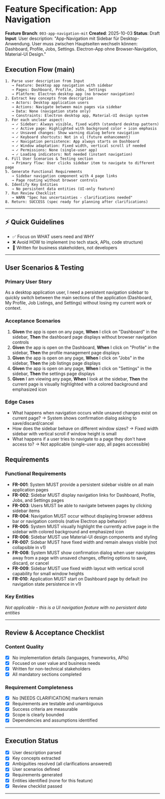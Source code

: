 # Feature Specification: App Navigation

**Feature Branch**: `003-app-navigation-mit`
**Created**: 2025-10-03
**Status**: Draft
**Input**: User description: "App-Navigation mit Sidebar für Desktop-Anwendung. User muss zwischen Hauptseiten wechseln können: Dashboard, Profile, Jobs, Settings. Electron-App ohne Browser-Navigation, Material-UI Design."

## Execution Flow (main)
```
1. Parse user description from Input
   → Feature: Desktop app navigation with sidebar
   → Pages: Dashboard, Profile, Jobs, Settings
   → Platform: Electron desktop app (no browser navigation)
2. Extract key concepts from description
   → Actors: Desktop application users
   → Actions: Navigate between main pages via sidebar
   → Data: None (navigation state only)
   → Constraints: Electron desktop app, Material-UI design system
3. For each unclear aspect:
   → ✓ Sidebar: Always visible, fixed width (standard desktop pattern)
   → ✓ Active page: Highlighted with background color + icon emphasis
   → ✓ Unsaved changes: Show warning dialog before navigation
   → ✓ Keyboard shortcuts: Not in v1 (future enhancement)
   → ✓ Navigation persistence: App always starts on Dashboard
   → ✓ Window adaptation: Fixed width, vertical scroll if needed
   → ✓ Permissions: None (single-user app)
   → ✓ Loading indicators: Not needed (instant navigation)
4. Fill User Scenarios & Testing section
   → Primary flow: User clicks sidebar item to navigate to different page
5. Generate Functional Requirements
   → Sidebar navigation component with 4 page links
   → Page routing without browser controls
6. Identify Key Entities
   → No persistent data entities (UI-only feature)
7. Run Review Checklist
   → WARN "Spec has uncertainties - clarifications needed"
8. Return: SUCCESS (spec ready for planning after clarifications)
```

---

## ⚡ Quick Guidelines
- ✅ Focus on WHAT users need and WHY
- ❌ Avoid HOW to implement (no tech stack, APIs, code structure)
- 👥 Written for business stakeholders, not developers

---

## User Scenarios & Testing

### Primary User Story
As a desktop application user, I need a persistent navigation sidebar to quickly switch between the main sections of the application (Dashboard, My Profile, Job Listings, and Settings) without losing my current work or context.

### Acceptance Scenarios
1. **Given** the app is open on any page, **When** I click on "Dashboard" in the sidebar, **Then** the dashboard page displays without browser navigation controls
2. **Given** the app is open on the Dashboard, **When** I click on "Profile" in the sidebar, **Then** the profile management page displays
3. **Given** the app is open on any page, **When** I click on "Jobs" in the sidebar, **Then** the job listings page displays
4. **Given** the app is open on any page, **When** I click on "Settings" in the sidebar, **Then** the settings page displays
5. **Given** I am viewing any page, **When** I look at the sidebar, **Then** the current page is visually highlighted with a colored background and emphasized icon

### Edge Cases

- What happens when navigation occurs while unsaved changes exist on current page? → System shows confirmation dialog asking to save/discard/cancel
- How does the sidebar behave on different window sizes? → Fixed width sidebar with vertical scroll if window height is small
- What happens if a user tries to navigate to a page they don't have access to? → Not applicable (single-user app, all pages accessible)

## Requirements

### Functional Requirements
- **FR-001**: System MUST provide a persistent sidebar visible on all main application pages
- **FR-002**: Sidebar MUST display navigation links for Dashboard, Profile, Jobs, and Settings pages
- **FR-003**: Users MUST be able to navigate between pages by clicking sidebar items
- **FR-004**: Navigation MUST occur without displaying browser address bar or navigation controls (native Electron app behavior)
- **FR-005**: System MUST visually highlight the currently active page in the sidebar with colored background and emphasized icon
- **FR-006**: Sidebar MUST use Material-UI design components and styling
- **FR-007**: Sidebar MUST have fixed width and remain always visible (not collapsible in v1)
- **FR-008**: System MUST show confirmation dialog when user navigates away from a page with unsaved changes, offering options to save, discard, or cancel
- **FR-009**: Sidebar MUST use fixed width layout with vertical scroll capability for small window heights
- **FR-010**: Application MUST start on Dashboard page by default (no navigation state persistence in v1)

### Key Entities
*Not applicable - this is a UI navigation feature with no persistent data entities*

---

## Review & Acceptance Checklist

### Content Quality
- [x] No implementation details (languages, frameworks, APIs)
- [x] Focused on user value and business needs
- [x] Written for non-technical stakeholders
- [x] All mandatory sections completed

### Requirement Completeness
- [x] No [NEEDS CLARIFICATION] markers remain
- [x] Requirements are testable and unambiguous
- [x] Success criteria are measurable
- [x] Scope is clearly bounded
- [x] Dependencies and assumptions identified

---

## Execution Status

- [x] User description parsed
- [x] Key concepts extracted
- [x] Ambiguities resolved (all clarifications answered)
- [x] User scenarios defined
- [x] Requirements generated
- [x] Entities identified (none for this feature)
- [x] Review checklist passed

---
